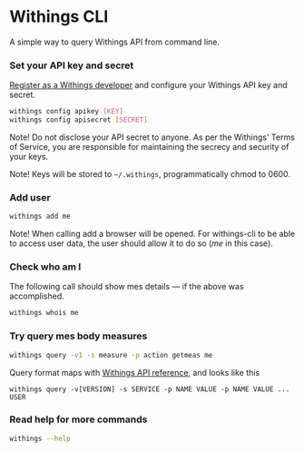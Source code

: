 # Withings CLI

A simple way to query Withings API from command line.

### Set your API key and secret

[Register as a Withings developer](https://oauth.withings.com/partner/add)
and configure your Withings API key and secret.

```bash
withings config apikey [KEY]
withings config apisecret [SECRET]
```

Note! Do not disclose your API secret to anyone. As per the Withings'
Terms of Service, you are responsible for maintaining the secrecy
and security of your keys.

Note! Keys will be stored to `~/.withings`, programmatically chmod to 0600.

### Add user

```bash
withings add me
```

Note! When calling add a browser will be opened. For withings-cli to be
able to access user data, the user should allow it to do so (*me* in
this case).

### Check who am I

The following call should show mes details — if the above was accomplished.

```bash
withings whois me
```

### Try query mes body measures

```bash
withings query -v1 -s measure -p action getmeas me
```

Query format maps with [Withings API reference](https://oauth.withings.com/api/doc),
and looks like this

```
withings query -v[VERSION] -s SERVICE -p NAME VALUE -p NAME VALUE ... USER
```

### Read help for more commands

```bash
withings --help
```
